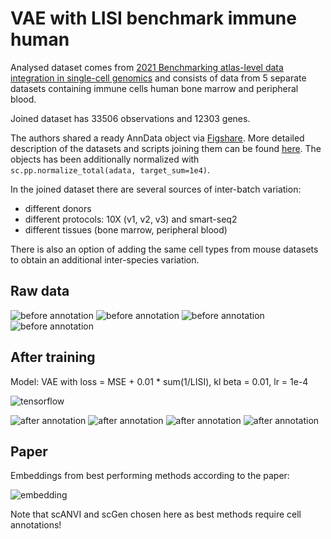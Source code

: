 # VAE with LISI benchmark immune human

Analysed dataset comes from [2021 Benchmarking atlas-level data integration in single-cell genomics](https://www.nature.com/articles/s41592-021-01336-8) and consists of data from 5 separate datasets containing immune cells human bone marrow and peripheral blood.

Joined dataset has 33506 observations and 12303 genes.

The authors shared a ready AnnData object via [Figshare](https://doi.org/10.6084/m9.figshare.12420968). More detailed description of the datasets and scripts joining them can be found [here](https://github.com/theislab/scib-reproducibility/tree/main/notebooks/data_preprocessing/immune_cells). The objects has been additionally normalized with `sc.pp.normalize_total(adata, target_sum=1e4)`.

In the joined dataset there are several sources of inter-batch variation:
* different donors
* different protocols: 10X (v1, v2, v3) and smart-seq2
* different tissues (bone marrow, peripheral blood)

There is also an option of adding the same cell types from mouse datasets to obtain an additional inter-species variation.

## Raw data
![before annotation](img/benchmark_immune/before_batch.png)
![before annotation](img/benchmark_immune/before_chemistry.png)
![before annotation](img/benchmark_immune/before_tissue.png)
![before annotation](img/benchmark_immune/before_annotation.png)

## After training
Model: VAE with loss = MSE + 0.01 * sum(1/LISI), kl beta = 0.01, lr = 1e-4

![tensorflow](img/benchmark_immune/tensorflow.png)

![after annotation](img/benchmark_immune/after_batch.png)
![after annotation](img/benchmark_immune/after_chemistry.png)
![after annotation](img/benchmark_immune/after_tissue.png)
![after annotation](img/benchmark_immune/after_annotation.png)


## Paper
Embeddings from best performing methods according to the paper:

![embedding](img/benchmark_immune/paper.png)

Note that scANVI and scGen chosen here as best methods require cell annotations!